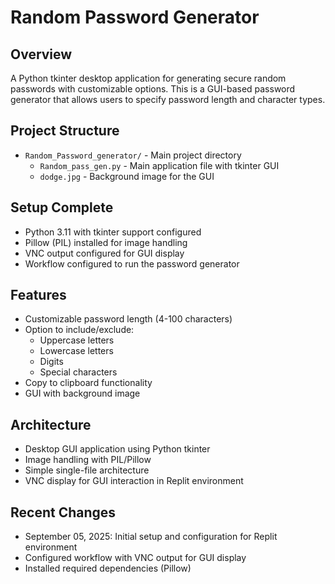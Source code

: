 # Random Password Generator

## Overview
A Python tkinter desktop application for generating secure random passwords with customizable options. This is a GUI-based password generator that allows users to specify password length and character types.

## Project Structure
- `Random_Password_generator/` - Main project directory
  - `Random_pass_gen.py` - Main application file with tkinter GUI
  - `dodge.jpg` - Background image for the GUI

## Setup Complete
- Python 3.11 with tkinter support configured
- Pillow (PIL) installed for image handling
- VNC output configured for GUI display
- Workflow configured to run the password generator

## Features
- Customizable password length (4-100 characters)
- Option to include/exclude:
  - Uppercase letters
  - Lowercase letters  
  - Digits
  - Special characters
- Copy to clipboard functionality
- GUI with background image

## Architecture
- Desktop GUI application using Python tkinter
- Image handling with PIL/Pillow
- Simple single-file architecture
- VNC display for GUI interaction in Replit environment

## Recent Changes
- September 05, 2025: Initial setup and configuration for Replit environment
- Configured workflow with VNC output for GUI display
- Installed required dependencies (Pillow)
